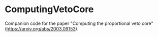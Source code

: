 # ComputingVetoCore
Companion code for the paper "Computing the proportional veto core" (https://arxiv.org/abs/2003.09153).
